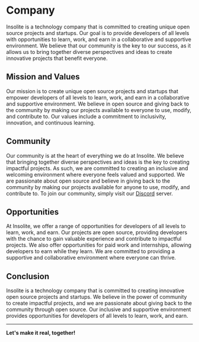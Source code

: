 # Company

Insolite is a technology company that is committed to creating unique open source projects and startups.
Our goal is to provide developers of all levels with opportunities to learn, work, and earn in a collaborative and supportive environment.
We believe that our community is the key to our success, as it allows us to bring together diverse perspectives and ideas to create
innovative projects that benefit everyone.

## Mission and Values
Our mission is to create unique open source projects and startups that empower developers of all levels
to learn, work, and earn in a collaborative and supportive environment.
We believe in open source and giving back to the community by making our projects available to everyone to use,
modify, and contribute to. Our values include a commitment to inclusivity, innovation, and continuous learning.

## Community
Our community is at the heart of everything we do at Insolite. We believe that bringing together diverse
perspectives and ideas is the key to creating impactful projects. As such, we are committed to
creating an inclusive and welcoming environment where everyone feels valued and supported.
We are passionate about open source and believe in giving back to the community by making our projects available for anyone to use, modify, and contribute to.
To join our community, simply visit our [Discord](https://insolite.io/discord) server.

## Opportunities
At Insolite, we offer a range of opportunities for developers of all levels to learn, work, and earn.
Our projects are open source, providing developers with the chance to gain valuable experience and contribute to impactful projects.
We also offer opportunities for paid work and internships, allowing developers to earn while they learn.
We are committed to providing a supportive and collaborative environment where everyone can thrive.

## Conclusion
Insolite is a technology company that is committed to creating innovative open source projects and startups.
We believe in the power of community to create impactful projects, and we are passionate about giving back to the community through open source.
Our inclusive and supportive environment provides opportunities for developers of all levels to learn, work, and earn.

---

**Let's make it real, together!**
